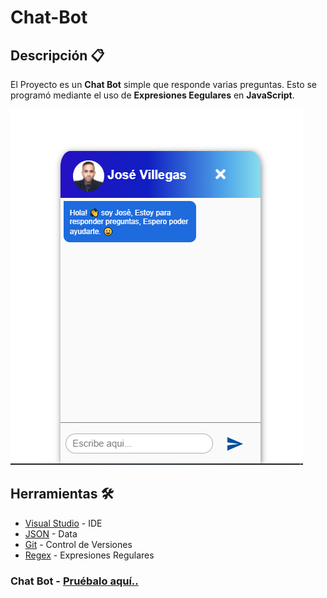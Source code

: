 # Chat-Bot

## Descripción 📋


El Proyecto es un **Chat Bot** simple que responde varias preguntas. Esto se programó mediante el uso de **Expresiones Eegulares** en **JavaScript**.

![](img/Capturachat.PNG)


## Herramientas 🛠️

* [Visual Studio](https://visualstudio.microsoft.com/es/) - IDE
* [JSON](https://www.ibm.com/docs/es/baw/20.x?topic=formats-javascript-object-notation-json-format) - Data
* [Git](https://git-scm.com/) - Control de Versiones
* [Regex](https://developer.mozilla.org/es/docs/Web/JavaScript/Guide/Regular_Expressions) - Expresiones Regulares

### Chat Bot - [Pruébalo aquí..](https://chatbotjose.netlify.app/)

